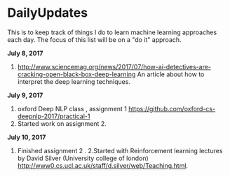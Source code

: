 # DailyUpdates

This is to keep track of things I do to learn machine learning approaches each day. The focus of this list will be on a "do it"  approach.

<b>July 8, 2017 </b>
1. http://www.sciencemag.org/news/2017/07/how-ai-detectives-are-cracking-open-black-box-deep-learning
An article about how to interpret the deep learning techniques.

<b>July 9, 2017 </b>
1. oxford Deep NLP class , assignment 1 https://github.com/oxford-cs-deepnlp-2017/practical-1
2. Started work on assignment 2.

<b> July 10, 2017 </b>
1. Finished assignment 2 .
2.Started with Reinforcement learning lectures by David Silver (University college of london) http://www0.cs.ucl.ac.uk/staff/d.silver/web/Teaching.html.
